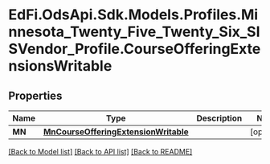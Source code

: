 # EdFi.OdsApi.Sdk.Models.Profiles.Minnesota_Twenty_Five_Twenty_Six_SISVendor_Profile.CourseOfferingExtensionsWritable

## Properties

Name | Type | Description | Notes
------------ | ------------- | ------------- | -------------
**MN** | [**MnCourseOfferingExtensionWritable**](MnCourseOfferingExtensionWritable.md) |  | [optional] 

[[Back to Model list]](../README.md#documentation-for-models) [[Back to API list]](../README.md#documentation-for-api-endpoints) [[Back to README]](../README.md)

